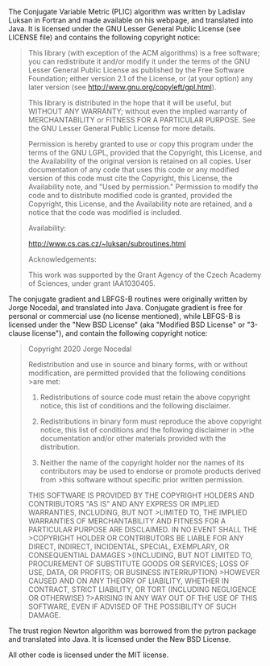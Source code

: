 The Conjugate Variable Metric (PLIC) algorithm was written by Ladislav Luksan in Fortran and made available on his webpage, and translated into Java. 
It is licensed under the GNU Lesser General Public License (see LICENSE file) and contains the following copyright notice:

>This library (with exception of the ACM algorithms) is a free software;
>you can redistribute it and/or modify it under the terms of the GNU 
>Lesser General Public License as published by the Free Software 
>Foundation; either version 2.1 of the License, or (at your option) 
>any later version (see http://www.gnu.org/copyleft/gpl.html).
>
>This library is distributed in the hope that it will be useful,
>but WITHOUT ANY WARRANTY; without even the implied warranty of
>MERCHANTABILITY or FITNESS FOR A PARTICULAR PURPOSE. See the GNU
>Lesser General Public License for more details.
>
>Permission is hereby granted to use or copy this program under the
>terms of the GNU LGPL, provided that the Copyright, this License,
>and the Availability of the original version is retained on all copies.
>User documentation of any code that uses this code or any modified
>version of this code must cite the Copyright, this License, the
>Availability note, and "Used by permission." Permission to modify
>the code and to distribute modified code is granted, provided the
>Copyright, this License, and the Availability note are retained,
>and a notice that the code was modified is included.
>
>Availability:
>
>http://www.cs.cas.cz/~luksan/subroutines.html
>
>Acknowledgements:
>
>This work was supported by the Grant Agency of the Czech Academy of 
>Sciences, under grant IAA1030405.

The conjugate gradient and LBFGS-B routines were originally written by Jorge Nocedal, and translated into Java. 
Conjugate gradient is free for personal or commercial use (no license mentioned), while LBFGS-B is licensed under the "New BSD License" 
(aka "Modified BSD License" or "3-clause license"), and contain the following copyright notice:

>Copyright 2020 Jorge Nocedal
>
>Redistribution and use in source and binary forms, with or without modification, are permitted provided that the following conditions >are met:
>
>1. Redistributions of source code must retain the above copyright notice, this list of conditions and the following disclaimer.
>
>2. Redistributions in binary form must reproduce the above copyright notice, this list of conditions and the following disclaimer in >the documentation and/or other materials provided with the distribution.
>
>3. Neither the name of the copyright holder nor the names of its contributors may be used to endorse or promote products derived from >this software without specific prior written permission.
>
>THIS SOFTWARE IS PROVIDED BY THE COPYRIGHT HOLDERS AND CONTRIBUTORS "AS IS" AND ANY EXPRESS OR IMPLIED WARRANTIES, INCLUDING, BUT NOT >LIMITED TO, THE IMPLIED WARRANTIES OF MERCHANTABILITY AND FITNESS FOR A PARTICULAR PURPOSE ARE DISCLAIMED. IN NO EVENT SHALL THE >COPYRIGHT HOLDER OR CONTRIBUTORS BE LIABLE FOR ANY DIRECT, INDIRECT, INCIDENTAL, SPECIAL, EXEMPLARY, OR CONSEQUENTIAL DAMAGES >(INCLUDING, BUT NOT LIMITED TO, PROCUREMENT OF SUBSTITUTE GOODS OR SERVICES; LOSS OF USE, DATA, OR PROFITS; OR BUSINESS INTERRUPTION) >HOWEVER CAUSED AND ON ANY THEORY OF LIABILITY, WHETHER IN CONTRACT, STRICT LIABILITY, OR TORT (INCLUDING NEGLIGENCE OR OTHERWISE) ?>ARISING IN ANY WAY OUT OF THE USE OF THIS SOFTWARE, EVEN IF ADVISED OF THE POSSIBILITY OF SUCH DAMAGE.

The trust region Newton algorithm was borrowed from the pytron package and translated into Java. It is licensed under the New BSD License.

All other code is licensed under the MIT license.
